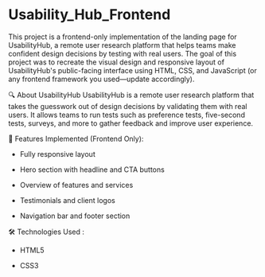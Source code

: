 # Usability_Hub_Frontend

This project is a frontend-only implementation of the landing page for UsabilityHub, a remote user research platform that helps teams make confident design decisions by testing with real users.
The goal of this project was to recreate the visual design and responsive layout of UsabilityHub's public-facing interface using HTML, CSS, and JavaScript (or any frontend framework you used—update accordingly).

🔍 About UsabilityHub
UsabilityHub is a remote user research platform that takes the guesswork out of design decisions by validating them with real users. It allows teams to run tests such as preference tests, five-second tests, surveys, and more to gather feedback and improve user experience.


🚀 Features Implemented (Frontend Only):
- Fully responsive layout

- Hero section with headline and CTA buttons

- Overview of features and services

- Testimonials and client logos

- Navigation bar and footer section


🛠️ Technologies Used :
- HTML5

- CSS3

